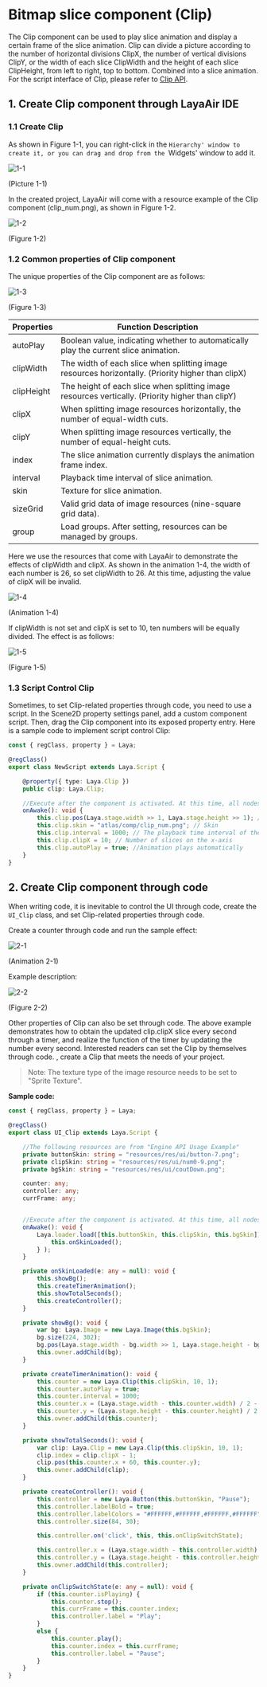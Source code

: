 # Bitmap slice component (Clip)

The Clip component can be used to play slice animation and display a certain frame of the slice animation. Clip can divide a picture according to the number of horizontal divisions ClipX, the number of vertical divisions ClipY, or the width of each slice ClipWidth and the height of each slice ClipHeight, from left to right, top to bottom. Combined into a slice animation. For the script interface of Clip, please refer to [Clip API](https://layaair.com/3.x/api/Chinese/index.html?version=3.0.0&type=2D&category=UI&class=laya.ui.Clip).

## 1. Create Clip component through LayaAir IDE

### 1.1 Create Clip

As shown in Figure 1-1, you can right-click in the `Hierarchy' window to create it, or you can drag and drop from the `Widgets' window to add it.

![1-1](img/1-1.png)

(Picture 1-1)

In the created project, LayaAir will come with a resource example of the Clip component (clip_num.png), as shown in Figure 1-2.

![1-2](img/1-2.png)

(Figure 1-2)



### 1.2 Common properties of Clip component

The unique properties of the Clip component are as follows:

![1-3](img/1-3.png)

(Figure 1-3)

| **Properties** | **Function Description**	|
| ---------- | ------------------------------------------------------- |
| autoPlay | Boolean value, indicating whether to automatically play the current slice animation.	|
| clipWidth | The width of each slice when splitting image resources horizontally. (Priority higher than clipX) |
| clipHeight | The height of each slice when splitting image resources vertically. (Priority higher than clipY) |
| clipX  	| When splitting image resources horizontally, the number of equal-width cuts.	|
| clipY  	| When splitting image resources vertically, the number of equal-height cuts.	|
| index  	| The slice animation currently displays the animation frame index.	|
| interval | Playback time interval of slice animation.	|
| skin   	| Texture for slice animation.	|
| sizeGrid | Valid grid data of image resources (nine-square grid data).	|
| group  	| Load groups. After setting, resources can be managed by groups.	|

Here we use the resources that come with LayaAir to demonstrate the effects of clipWidth and clipX. As shown in the animation 1-4, the width of each number is 26, so set clipWidth to 26. At this time, adjusting the value of clipX will be invalid.

![1-4](img/1-4.gif)

(Animation 1-4)

If clipWidth is not set and clipX is set to 10, ten numbers will be equally divided. The effect is as follows:

![1-5](img/1-5.png)

(Figure 1-5)



### 1.3 Script Control Clip

Sometimes, to set Clip-related properties through code, you need to use a script. In the Scene2D property settings panel, add a custom component script. Then, drag the Clip component into its exposed property entry. Here is a sample code to implement script control Clip:

```typescript
const { regClass, property } = Laya;

@regClass()
export class NewScript extends Laya.Script {

	@property({ type: Laya.Clip })
	public clip: Laya.Clip;

	//Execute after the component is activated. At this time, all nodes and components have been created. This method is only executed once.
	onAwake(): void {
    	this.clip.pos(Laya.stage.width >> 1, Laya.stage.height >> 1); // Position
    	this.clip.skin = "atlas/comp/clip_num.png"; // Skin
    	this.clip.interval = 1000; // The playback time interval of the slice animation is 1000 milliseconds
    	this.clip.clipX = 10; // Number of slices on the x-axis
    	this.clip.autoPlay = true; //Animation plays automatically
	}
}
```



## 2. Create Clip component through code

When writing code, it is inevitable to control the UI through code, create the `UI_Clip` class, and set Clip-related properties through code.

Create a counter through code and run the sample effect:

![2-1](img/2-1.gif)

(Animation 2-1)

Example description:

![2-2](img/2-2.png)

(Figure 2-2)

Other properties of Clip can also be set through code. The above example demonstrates how to obtain the updated clip.clipX slice every second through a timer, and realize the function of the timer by updating the number every second. Interested readers can set the Clip by themselves through code. , create a Clip that meets the needs of your project.

> Note: The texture type of the image resource needs to be set to "Sprite Texture".

**Sample code:**

```typescript
const { regClass, property } = Laya;

@regClass()
export class UI_Clip extends Laya.Script {

	//The following resources are from "Engine API Usage Example"
	private buttonSkin: string = "resources/res/ui/button-7.png";
	private clipSkin: string = "resources/res/ui/num0-9.png";
	private bgSkin: string = "resources/res/ui/coutDown.png";

	counter: any;
	controller: any;
	currFrame: any;


	//Execute after the component is activated. At this time, all nodes and components have been created. This method is only executed once.
	onAwake(): void {
    	Laya.loader.load([this.buttonSkin, this.clipSkin, this.bgSkin]).then( ()=>{
        	this.onSkinLoaded();
    	} );
	}

	private onSkinLoaded(e: any = null): void {
    	this.showBg();
    	this.createTimerAnimation();
    	this.showTotalSeconds();
    	this.createController();
	}

	private showBg(): void {
    	var bg: Laya.Image = new Laya.Image(this.bgSkin);
    	bg.size(224, 302);
    	bg.pos(Laya.stage.width - bg.width >> 1, Laya.stage.height - bg.height >> 1);
    	this.owner.addChild(bg);
	}

	private createTimerAnimation(): void {
    	this.counter = new Laya.Clip(this.clipSkin, 10, 1);
    	this.counter.autoPlay = true;
    	this.counter.interval = 1000;
    	this.counter.x = (Laya.stage.width - this.counter.width) / 2 - 35;
    	this.counter.y = (Laya.stage.height - this.counter.height) / 2 - 40;
    	this.owner.addChild(this.counter);
	}

	private showTotalSeconds(): void {
    	var clip: Laya.Clip = new Laya.Clip(this.clipSkin, 10, 1);
    	clip.index = clip.clipX - 1;
    	clip.pos(this.counter.x + 60, this.counter.y);
    	this.owner.addChild(clip);
	}

	private createController(): void {
    	this.controller = new Laya.Button(this.buttonSkin, "Pause");
    	this.controller.labelBold = true;
    	this.controller.labelColors = "#FFFFFF,#FFFFFF,#FFFFFF,#FFFFFF";
    	this.controller.size(84, 30);

    	this.controller.on('click', this, this.onClipSwitchState);

    	this.controller.x = (Laya.stage.width - this.controller.width) / 2;
    	this.controller.y = (Laya.stage.height - this.controller.height) / 2 + 110;
    	this.owner.addChild(this.controller);
	}

	private onClipSwitchState(e: any = null): void {
    	if (this.counter.isPlaying) {
        	this.counter.stop();
        	this.currFrame = this.counter.index;
        	this.controller.label = "Play";
    	}
    	else {
        	this.counter.play();
        	this.counter.index = this.currFrame;
        	this.controller.label = "Pause";
    	}
	}
}
```



 


